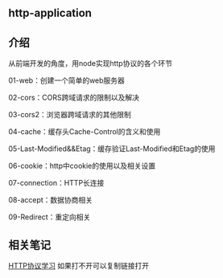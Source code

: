 ## http-application


## 介绍

从前端开发的角度，用node实现http协议的各个环节 
 
01-web：创建一个简单的web服务器  

02-cors：CORS跨域请求的限制以及解决  

03-cors2：浏览器跨域请求的其他限制  

04-cache：缓存头Cache-Control的含义和使用  

05-Last-Modified&&Etag：缓存验证Last-Modified和Etag的使用  

06-cookie：http中cookie的使用以及相关设置  

07-connection：HTTP长连接  

08-accept：数据协商相关  

09-Redirect：重定向相关

## 相关笔记

[HTTP协议学习](https://yundocs.qianxin-inc.cn/weboffice/p/367478)
如果打不开可以复制链接打开

